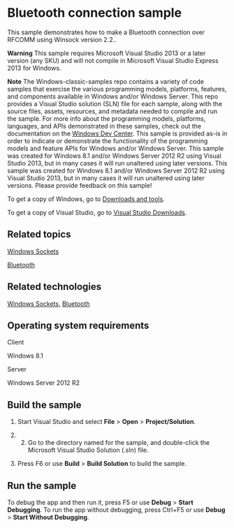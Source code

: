 Bluetooth connection sample
===========================

This sample demonstrates how to make a Bluetooth connection over RFCOMM using Winsock version 2.2..

**Warning**  This sample requires Microsoft Visual Studio 2013 or a later version (any SKU) and will not compile in Microsoft Visual Studio Express 2013 for Windows.

**Note**  The Windows-classic-samples repo contains a variety of code samples that exercise the various programming models, platforms, features, and components available in Windows and/or Windows Server. This repo provides a Visual Studio solution (SLN) file for each sample, along with the source files, assets, resources, and metadata needed to compile and run the sample. For more info about the programming models, platforms, languages, and APIs demonstrated in these samples, check out the documentation on the [Windows Dev Center](https://dev.windows.com). This sample is provided as-is in order to indicate or demonstrate the functionality of the programming models and feature APIs for Windows and/or Windows Server. This sample was created for Windows 8.1 and/or Windows Server 2012 R2 using Visual Studio 2013, but in many cases it will run unaltered using later versions. This sample was created for Windows 8.1 and/or Windows Server 2012 R2 using Visual Studio 2013, but in many cases it will run unaltered using later versions. Please provide feedback on this sample!

To get a copy of Windows, go to [Downloads and tools](http://go.microsoft.com/fwlink/p/?linkid=301696).

To get a copy of Visual Studio, go to [Visual Studio Downloads](http://go.microsoft.com/fwlink/p/?linkid=301697).

Related topics
--------------

[Windows Sockets](http://msdn.microsoft.com/en-us/library/windows/desktop/ms740673)

[Bluetooth](http://msdn.microsoft.com/en-us/library/windows/desktop/aa362932)

Related technologies
--------------------

[Windows Sockets](http://msdn.microsoft.com/en-us/library/windows/desktop/ms740673), [Bluetooth](http://msdn.microsoft.com/en-us/library/windows/desktop/aa362932)

Operating system requirements
-----------------------------

Client

Windows 8.1

Server

Windows Server 2012 R2

Build the sample
----------------

1.  Start Visual Studio and select **File** \> **Open** \> **Project/Solution**.

2.  2. Go to the directory named for the sample, and double-click the Microsoft Visual Studio Solution (.sln) file.

3.  Press F6 or use **Build** \> **Build Solution** to build the sample.

Run the sample
--------------

To debug the app and then run it, press F5 or use **Debug** \> **Start Debugging**. To run the app without debugging, press Ctrl+F5 or use **Debug** \> **Start Without Debugging**.

